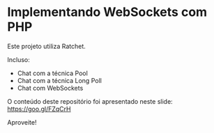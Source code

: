 # Implementando WebSockets com PHP
Este projeto utiliza Ratchet.

Incluso:
- Chat com a técnica Pool
- Chat com a técnica Long Poll
- Chat com WebSockets

O conteúdo deste repositório foi apresentado neste slide: https://goo.gl/FZqCrH

Aproveite!

